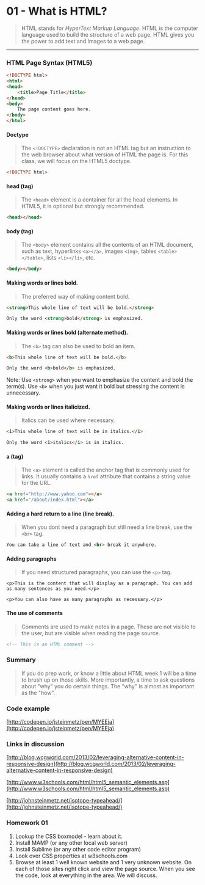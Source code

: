 01 - What is HTML?
===============

> HTML stands for *HyperText Markup Language*. HTML is the computer language used to build the structure of a web page. HTML gives you the power to add text and images to a web page. 

***

### HTML Page Syntax (HTML5)

```html
<!DOCTYPE html> 
<html>
<head>
    <title>Page Title</title>
</head>
<body>
    The page content goes here.
</body>
</html>
```

#### Doctype
> The ```<!DOCTYPE>``` declaration is not an HTML tag but an instruction to the web browser about what version of HTML the page is. For this class, we will focus on the HTML5 doctype.

```html
<!DOCTYPE html>
```

#### head (tag)
> The ```<head>``` element is a container for all the head elements. In HTML5, it is optional but strongly recommended.

```html
<head></head>
```

#### body (tag)
> The ```<body>``` element contains all the contents of an HTML document, such as text, hyperlinks ```<a></a>```, images ```<img>```, tables ```<table></table>```, lists ```<li></li>```, etc.

```html
<body></body>
```

#### Making words or lines bold.
> The preferred way of making content bold.

```html
<strong>This whole line of text will be bold.</strong>

Only the word <strong>bold</strong> is emphasized.
```

#### Making words or lines bold (alternate method).
> The ```<b>``` tag can also be used to bold an item.

```html
<b>This whole line of text will be bold.</b>

Only the word <b>bold</b> is emphasized.
```

Note: Use ```<strong>``` when you want to emphasize the content and bold the term(s). Use ```<b>``` when you just want it bold but stressing the content is unnecessary.

#### Making words or lines italicized.
> Italics can be used where necessary.

```html
<i>This whole line of text will be in italics.</i>

Only the word <i>italics</i> is in italics.
```

#### a (tag)
> The ```<a>``` element is called the anchor tag that is commonly used for links. It usually contains a ```href``` attribute that contains a string value for the URL. 

```html
<a href="http://www.yahoo.com"></a>
<a href="/about/index.html"></a>
```

#### Adding a hard return to a line (line break).
> When you dont need a paragraph but still need a line break, use the ```<br>``` tag.

```html
You can take a line of text and <br> break it anywhere.

```

#### Adding paragraphs
> If you need structured paragraphs, you can use the ```<p>``` tag. 

```
<p>This is the content that will display as a paragraph. You can add as many sentences as you need.</p>

<p>You can also have as many paragraphs as necessary.</p>
```

#### The use of comments
> Comments are used to make notes in a page. These are not visible to the user, but are visible when reading the page source. 

```html
<!-- This is an HTML comment -->
```

### Summary
> If you do prep work, or know a little about HTML week 1 will be a time to brush up on those skills. More importantly, a time to ask questions about "why" you do certain things. The "why" is almost as important as the "how".

### Code example

[http://codepen.io/jsteinmetz/pen/MYEEja](http://codepen.io/jsteinmetz/pen/MYEEja)

### Links in discussion

[http://blog.wcgworld.com/2013/02/leveraging-alternative-content-in-responsive-design](http://blog.wcgworld.com/2013/02/leveraging-alternative-content-in-responsive-design)

[http://www.w3schools.com/html/html5_semantic_elements.asp](http://www.w3schools.com/html/html5_semantic_elements.asp)

[http://johnsteinmetz.net/isotope-typeahead/](http://johnsteinmetz.net/isotope-typeahead/)

### Homework 01 

1. Lookup the CSS boxmodel - learn about it.
2. Install MAMP (or any other local web server)
3. Install Sublime (or any other code editor program)
4. Look over CSS properties at w3schools.com
5. Browse at least 1 well known website and 1 very unknown website. On each of those sites right click and view the page source. When you see the code, look at everything in the <head></head> area. We will discuss. 